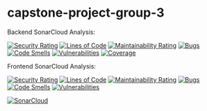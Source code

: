 # capstone-project-group-3

Backend SonarCloud Analysis:

[![Security Rating](https://sonarcloud.io/api/project_badges/measure?project=hcl-capstone_capstone-project-group-3&metric=security_rating)](https://sonarcloud.io/summary/new_code?id=hcl-capstone_capstone-project-group-3)
[![Lines of Code](https://sonarcloud.io/api/project_badges/measure?project=hcl-capstone_capstone-project-group-3&metric=ncloc)](https://sonarcloud.io/summary/new_code?id=hcl-capstone_capstone-project-group-3)
[![Maintainability Rating](https://sonarcloud.io/api/project_badges/measure?project=hcl-capstone_capstone-project-group-3&metric=sqale_rating)](https://sonarcloud.io/summary/new_code?id=hcl-capstone_capstone-project-group-3)
[![Bugs](https://sonarcloud.io/api/project_badges/measure?project=hcl-capstone_capstone-project-group-3&metric=bugs)](https://sonarcloud.io/summary/new_code?id=hcl-capstone_capstone-project-group-3)
[![Code Smells](https://sonarcloud.io/api/project_badges/measure?project=hcl-capstone_capstone-project-group-3&metric=code_smells)](https://sonarcloud.io/summary/new_code?id=hcl-capstone_capstone-project-group-3)
[![Vulnerabilities](https://sonarcloud.io/api/project_badges/measure?project=hcl-capstone_capstone-project-group-3&metric=vulnerabilities)](https://sonarcloud.io/summary/new_code?id=hcl-capstone_capstone-project-group-3)
[![Coverage](https://sonarcloud.io/api/project_badges/measure?project=hcl-capstone_capstone-project-group-3&metric=coverage)](https://sonarcloud.io/summary/new_code?id=hcl-capstone_capstone-project-group-3)

Frontend SonarCloud Analysis:

[![Security Rating](https://sonarcloud.io/api/project_badges/measure?project=hcl-capstone_capstone-project-group-3_1&metric=security_rating)](https://sonarcloud.io/summary/new_code?id=hcl-capstone_capstone-project-group-3_1)
[![Lines of Code](https://sonarcloud.io/api/project_badges/measure?project=hcl-capstone_capstone-project-group-3_1&metric=ncloc)](https://sonarcloud.io/summary/new_code?id=hcl-capstone_capstone-project-group-3_1)
[![Maintainability Rating](https://sonarcloud.io/api/project_badges/measure?project=hcl-capstone_capstone-project-group-3_1&metric=sqale_rating)](https://sonarcloud.io/summary/new_code?id=hcl-capstone_capstone-project-group-3_1)
[![Bugs](https://sonarcloud.io/api/project_badges/measure?project=hcl-capstone_capstone-project-group-3_1&metric=bugs)](https://sonarcloud.io/summary/new_code?id=hcl-capstone_capstone-project-group-3_1)
[![Code Smells](https://sonarcloud.io/api/project_badges/measure?project=hcl-capstone_capstone-project-group-3_1&metric=code_smells)](https://sonarcloud.io/summary/new_code?id=hcl-capstone_capstone-project-group-3_1)
[![Vulnerabilities](https://sonarcloud.io/api/project_badges/measure?project=hcl-capstone_capstone-project-group-3_1&metric=vulnerabilities)](https://sonarcloud.io/summary/new_code?id=hcl-capstone_capstone-project-group-3_1)

[![SonarCloud](https://sonarcloud.io/images/project_badges/sonarcloud-white.svg)](https://sonarcloud.io/summary/new_code?id=hcl-capstone_capstone-project-group-3_1)

